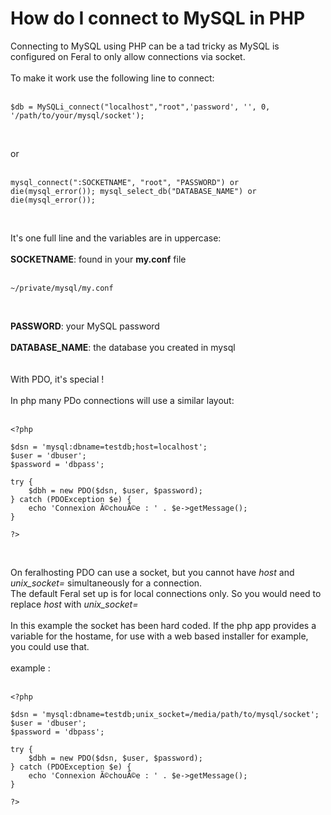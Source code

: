 <h1>How do I connect to MySQL in PHP</h1>

        
Connecting to MySQL using PHP can be a tad tricky as MySQL is configured on Feral to only allow connections via socket.<br>
<br>
To make it work use the following line to connect:<br>
<br>
<pre><code>$db = MySQLi_connect(&quot;localhost&quot;,&quot;root&quot;,&#x27;password&#x27;, &#x27;&#x27;, 0, &#x27;&#x2F;path&#x2F;to&#x2F;your&#x2F;mysql&#x2F;socket&#x27;);</code></pre><br>
or<br>
<br>
<pre><code>mysql_connect(&quot;:SOCKETNAME&quot;, &quot;root&quot;, &quot;PASSWORD&quot;) or die(mysql_error()); mysql_select_db(&quot;DATABASE_NAME&quot;) or die(mysql_error());</code></pre><br>
It&#x27;s one full line and the variables are in uppercase:<br>
<br>
<strong>SOCKETNAME</strong>: found in your <strong>my.conf</strong> file <br>
<br>
<pre><code>~&#x2F;private&#x2F;mysql&#x2F;my.conf</code></pre><br>
<strong>PASSWORD</strong>: your MySQL password<br>
<br>
<strong>DATABASE_NAME</strong>: the database you created in mysql<br>
<br>
<br>
With PDO, it&#x27;s special !<br>
<br>
In php many PDo connections will use a similar layout:<br>
<br>
<pre><code>&lt;?php

$dsn = &#x27;mysql:dbname=testdb;host=localhost&#x27;;
$user = &#x27;dbuser&#x27;;
$password = &#x27;dbpass&#x27;;

try {
&nbsp; &nbsp; $dbh = new PDO($dsn, $user, $password);
} catch (PDOException $e) {
&nbsp; &nbsp; echo &#x27;Connexion Ã©chouÃ©e : &#x27; . $e-&gt;getMessage();
}

?&gt;</code></pre><br>
On feralhosting PDO can use a socket, but you cannot have <em>host</em> and <em>unix_socket=</em> simultaneously for a connection.<br>
The default Feral set up is for local connections only. So you would need to replace <em>host</em> with <em>unix_socket=</em><br>
<br>
In this example the socket has been hard coded. If the php app provides a variable for the hostame, for use with a web based installer for example, you could use that.<br>
<br>
example :<br>
<br>
<pre><code>&lt;?php

$dsn = &#x27;mysql:dbname=testdb;unix_socket=&#x2F;media&#x2F;path&#x2F;to&#x2F;mysql&#x2F;socket&#x27;;
$user = &#x27;dbuser&#x27;;
$password = &#x27;dbpass&#x27;;

try {
&nbsp; &nbsp; $dbh = new PDO($dsn, $user, $password);
} catch (PDOException $e) {
&nbsp; &nbsp; echo &#x27;Connexion Ã©chouÃ©e : &#x27; . $e-&gt;getMessage();
}

?&gt;</code></pre><br>
<br>
